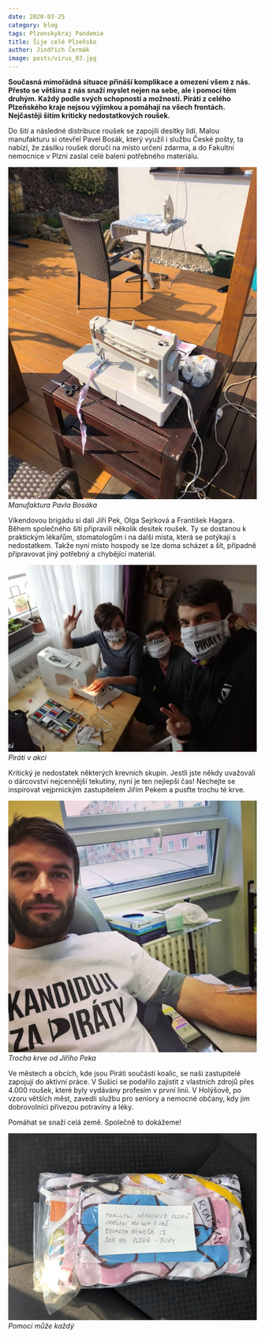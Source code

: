 ```yaml
---
date: 2020-03-25
category: blog
tags: Plzenskykraj Pandemie
title: Šije celé Plzeňsko
author: Jindřich Čermák
image: posts/virus_03.jpg
---
```

**Současná mimořádná situace přináší komplikace a omezení všem z nás. Přesto se většina z nás snaží myslet nejen na sebe, ale i pomoci těm druhým. Každý podle svých schopností a možností. Piráti z celého Plzeňského kraje nejsou výjimkou a pomáhají na všech frontách. Nejčastěji šitím kriticky nedostatkových roušek.**

Do šití a následné distribuce roušek se zapojili desítky lidí. Malou manufakturu si otevřel Pavel Bosák, který využil i službu České pošty, ta nabízí, že zásilku roušek doručí na místo určení zdarma, a do Fakultní nemocnice v Plzni zaslal celé balení potřebného materiálu.

![](/assets/img/posts/virus_05.jpg)
*Manufaktura Pavla Bosáka*

Víkendovou brigádu si dali Jiří Pek, Olga Sejrková a František Hagara. Během společného šití připravili několik desítek roušek. Ty se dostanou k praktickým lékařům, stomatologům i na další místa, která se potýkají s nedostatkem. Takže nyní místo hospody se lze doma scházet a šít, případně připravovat jiný potřebný a chybějící materiál.

![](/assets/img/posts/virus_02.jpg)
*Piráti v akci*

Kritický je nedostatek některých krevních skupin. Jestli jste někdy uvažovali o dárcovství nejcennější tekutiny, nyní je ten nejlepší čas! Nechejte se inspirovat vejprnickým zastupitelem Jiřím Pekem a pusťte trochu té krve.

![](/assets/img/posts/virus_06.jpg)
*Trocha krve od Jiřího Peka*

Ve městech a obcích, kde jsou Piráti součástí koalic, se naši zastupitelé zapojují do aktivní práce. V Sušici se podařilo zajistit z vlastních zdrojů přes 4.000 roušek, které byly vydávány profesím v první linii. V Holýšově, po vzoru větších měst, zavedli službu pro seniory a nemocné občany, kdy jim dobrovolníci přivezou potraviny a léky.

Pomáhat se snaží celá země. Společně to dokážeme!

![](/assets/img/posts/virus_01.jpg)
*Pomoci může každý*
